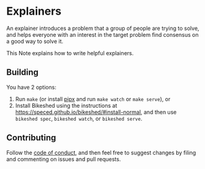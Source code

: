 # Explainers

An explainer introduces a problem that a group of people are trying to solve,
and helps everyone with an interest in the target problem find consensus on a good way to solve it.

This Note explains how to write helpful explainers.

## Building

You have 2 options:

1. Run `make` (or install [pipx](https://pipx.pypa.io/stable/installation/)
   and run `make watch` or `make serve`), or
2. Install Bikeshed using the instructions at https://speced.github.io/bikeshed/#install-normal, and
   then use `bikeshed spec`, `bikeshed watch`, or `bikeshed serve`.

## Contributing

Follow the [code of conduct](https://www.w3.org/policies/code-of-conduct/), and then feel free to
suggest changes by filing and commenting on issues and pull requests.
